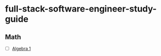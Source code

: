 # full-stack-software-engineer-study-guide

## Math
- [ ] [Algebra 1](https://www.khanacademy.org/math/algebra)

